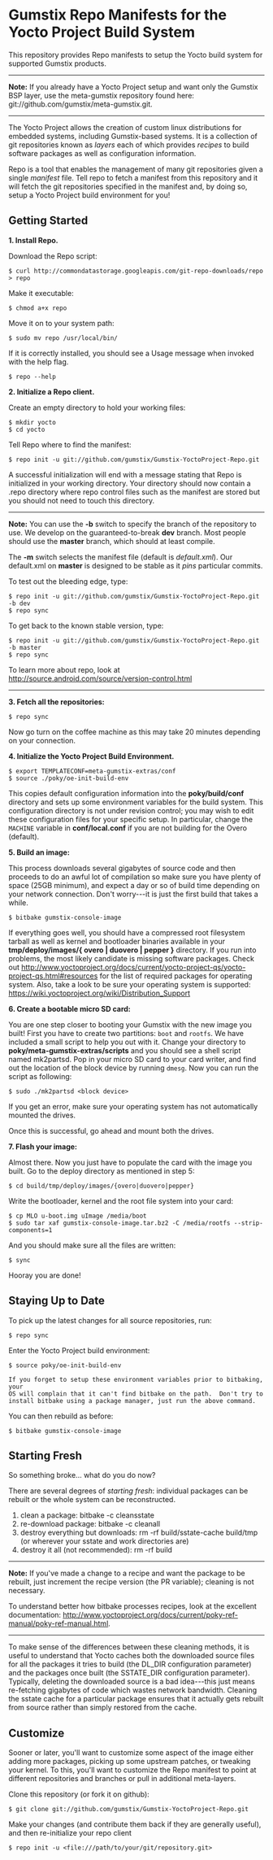 Gumstix Repo Manifests for the Yocto Project Build System
=============================================
This repository provides Repo manifests to setup the Yocto build system for 
supported Gumstix products.

***
**Note:**
If you already have a Yocto Project setup and want only the Gumstix BSP layer, 
use the meta-gumstix repository found here: 
git://github.com/gumstix/meta-gumstix.git.
***

The Yocto Project allows the creation of custom linux distributions for embedded
systems, including Gumstix-based systems.  It is a collection of git
repositories known as *layers* each of which provides *recipes* to build
software packages as well as configuration information.

Repo is a tool that enables the management of many git repositories given a 
single *manifest* file.  Tell repo to fetch a manifest from this repository and
it will fetch the git repositories specified in the manifest and, by doing so,
setup a Yocto Project build environment for you!

Getting Started
---------------
**1.  Install Repo.**

Download the Repo script:

    $ curl http://commondatastorage.googleapis.com/git-repo-downloads/repo > repo

Make it executable:

    $ chmod a+x repo

Move it on to your system path:

    $ sudo mv repo /usr/local/bin/

If it is correctly installed, you should see a Usage message when invoked
with the help flag.

    $ repo --help

**2.  Initialize a Repo client.**

Create an empty directory to hold your working files:

    $ mkdir yocto
    $ cd yocto

Tell Repo where to find the manifest:

    $ repo init -u git://github.com/gumstix/Gumstix-YoctoProject-Repo.git 

A successful initialization will end with a message stating that Repo is
initialized in your working directory. Your directory should now
contain a .repo directory where repo control files such as the manifest are
stored but you should not need to touch this directory.

***
**Note:**
You can use the **-b** switch to specify the branch of the repository
to use.  We develop on the guaranteed-to-break **dev** branch.  Most people should use
the **master** branch, which should at least compile.

The **-m** switch selects the manifest file (default is *default.xml*).
Our default.xml on **master** is designed to be stable as it *pins*
particular commits.

To test out the bleeding edge, type:

    $ repo init -u git://github.com/gumstix/Gumstix-YoctoProject-Repo.git -b dev
    $ repo sync

To get back to the known stable version, type:

    $ repo init -u git://github.com/gumstix/Gumstix-YoctoProject-Repo.git -b master
    $ repo sync

To learn more about repo, look at http://source.android.com/source/version-control.html 
***

**3.  Fetch all the repositories:**

    $ repo sync

Now go turn on the coffee machine as this may take 20 minutes depending on
your connection.

**4.  Initialize the Yocto Project Build Environment.**

    $ export TEMPLATECONF=meta-gumstix-extras/conf 
    $ source ./poky/oe-init-build-env

This copies default configuration information into the **poky/build/conf**
directory and sets up some environment variables for the build system.  This configuration
directory is not under revision control; you may wish to edit these configuration
files for your specific setup. In particular, change the `MACHINE` variable in **conf/local.conf** if you are
not building for the Overo (default).

**5.  Build an image:**

This process downloads several gigabytes of source code and then proceeds to
do an awful lot of compilation so make sure you have plenty of space (25GB
minimum), and expect a day or so of build time depending on your network
connection.  Don't worry---it is just the first build that takes a while.

    $ bitbake gumstix-console-image

If everything goes well, you should have a compressed root filesystem
tarball as well as kernel and bootloader binaries available in your
**tmp/deploy/images/{ overo | duovero | pepper }** directory.  If you run into problems, the most likely
candidate is missing software packages.  Check out
http://www.yoctoproject.org/docs/current/yocto-project-qs/yocto-project-qs.html#resources
for the list of required packages for operating system. Also, take
a look to be sure your operating system is supported:
https://wiki.yoctoproject.org/wiki/Distribution_Support


**6. Create a bootable micro SD card:**

You are one step closer to booting your Gumstix with the new image you built! 
First you have to create two partitions: `boot` and `rootfs`. We have included 
a small script to help you out with it. Change your directory to 
**poky/meta-gumstix-extras/scripts** and you should see a shell script named mk2partsd.
Pop in your micro SD card to your card writer, and find out the location of 
the block device by running `dmesg`. Now you can run the script as following:

    $ sudo ./mk2partsd <block device> 
    
If you get an error, make sure your operating system has not automatically mounted 
the drives. 

Once this is successful, go ahead and mount both the drives. 

**7. Flash your image:**

Almost there. Now you just have to populate the card with the image you built. 
Go to the deploy directory as mentioned in step 5:

    $ cd build/tmp/deploy/images/{overo|duovero|pepper}   
    
Write the bootloader, kernel and the root file system into your card:

    $ cp MLO u-boot.img uImage /media/boot 
    $ sudo tar xaf gumstix-console-image.tar.bz2 -C /media/rootfs --strip-components=1

And you should make sure all the files are written:

    $ sync

Hooray you are done!

Staying Up to Date
------------------
To pick up the latest changes for all source repositories, run:

    $ repo sync

Enter the Yocto Project build environment:

    $ source poky/oe-init-build-env

    If you forget to setup these environment variables prior to bitbaking, your 
    OS will complain that it can't find bitbake on the path.  Don't try to
    install bitbake using a package manager, just run the above command.

You can then rebuild as before:

    $ bitbake gumstix-console-image

Starting Fresh
-------------------
So something broke... what do you do now?

There are several degrees of *starting fresh*: individual packages can be 
rebuilt or the whole system can be reconstructed.

 1. clean a package: bitbake <package-name> -c cleansstate
 2. re-download package: bitbake <package-name> -c cleanall
 3. destroy everything but downloads: rm -rf build/sstate-cache build/tmp (or wherever your sstate and work directories are)
 4. destroy it all (not recommended): rm -rf build

***
**Note:**
If you've made a change to a recipe and want the package to be rebuilt, just 
increment the recipe version (the PR variable); cleaning is not necessary.

To understand better how bitbake processes recipes, look at the excellent 
documentation:
http://www.yoctoproject.org/docs/current/poky-ref-manual/poky-ref-manual.html.
***

To make sense of the differences between these cleaning methods, it is useful to
 understand that Yocto caches both the downloaded source files for all the 
packages it tries to build (the DL_DIR configuration parameter) and the packages
once built (the SSTATE_DIR configuration parameter). Typically, deleting the
downloaded source is a bad idea---this just means re-fetching gigabytes of code
which wastes network bandwidth. Cleaning the sstate cache for a particular
package ensures that it actually gets rebuilt from source rather than simply
restored from the cache.

Customize
---------
Sooner or later, you'll want to customize some aspect of the image either adding
 more packages, picking up some upstream patches, or tweaking your kernel. To
this, you'll want to customize the Repo manifest to point at different
repositories and branches or pull in additional meta-layers.

Clone this repository (or fork it on github):

    $ git clone git://github.com/gumstix/Gumstix-YoctoProject-Repo.git

Make your changes (and contribute them back if they are generally useful), and
then re-initialize your repo client

    $ repo init -u <file:///path/to/your/git/repository.git>

